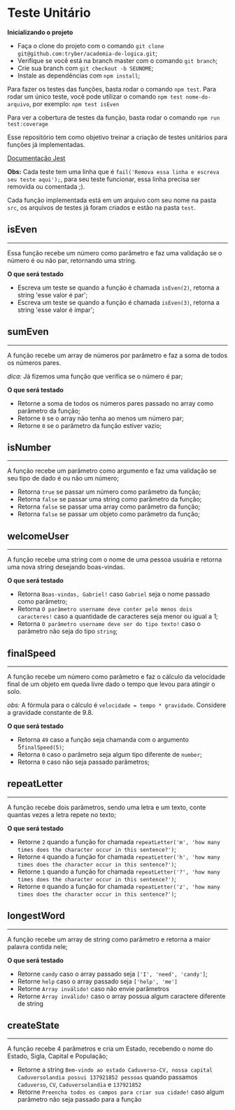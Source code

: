 # Teste Unitário

**Inicializando o projeto**

- Faça o clone do projeto com o comando `git clone git@github.com:tryber/academia-de-logica.git`;
- Verifique se você está na branch master com o comando `git branch`;
- Crie sua branch com `git checkout -b SEUNOME`;
- Instale as dependências com `npm install`;

Para fazer os testes das funções, basta rodar o comando `npm test`. Para rodar um único teste, você pode utilizar o comando `npm test nome-do-arquivo`, por exemplo: `npm test isEven`

Para ver a cobertura de testes da função, basta rodar o comando `npm run test:coverage`

Esse repositório tem como objetivo treinar a criação de testes unitários para funções já implementadas.

[Documentação Jest](https://jestjs.io/docs/getting-started)

**Obs:** Cada teste tem uma linha que é `fail('Remova essa linha e escreva seu teste aqui');`, para seu teste funcionar, essa linha precisa ser removida ou comentada ;).

Cada função implementada está em um arquivo com seu nome na pasta `src`, os arquivos de testes já foram criados e estão na pasta `test`.

## isEven

<hr>

Essa função recebe um número como parâmetro e faz uma validação se o número é ou não par, retornando uma string.

**O que será testado**

- Escreva um teste se quando a função é chamada `isEven(2)`, retorna a string 'esse valor é par';
- Escreva um teste se quando a função é chamada `isEven(3)`, retorna a string 'esse valor é ímpar';

## sumEven

<hr>

A função recebe um array de números por parâmetro e faz a soma de todos os números pares.

_dica:_ Já fizemos uma função que verifica se o número é par;

**O que será testado**

- Retorne a soma de todos os números pares passado no array como parâmetro da função;
- Retorne `0` se o array não tenha ao menos um número par;
- Retorne `0` se o parâmetro da função estiver vazio;

## isNumber

<hr>

A função recebe um parâmetro como argumento e faz uma validação se seu tipo de dado é ou não um número;

- Retorna `true` se passar um número como parâmetro da função;
- Retorna `false` se passar uma string como parâmetro da função;
- Retorna `false` se passar uma array como parâmetro da função;
- Retorna `false` se passar um objeto como parâmetro da função;

## welcomeUser

<hr>

A função recebe uma string com o nome de uma pessoa usuária e retorna uma nova string desejando
boas-vindas.

**O que será testado**

- Retorna `Boas-vindas, Gabriel!` caso `Gabriel` seja o nome passado como parâmetro;
- Retorna `O parâmetro username deve conter pelo menos dois caracteres!` caso a quantidade de caracteres seja menor ou igual a 1;
- Retorna `O parâmetro username deve ser do tipo texto!` caso o parâmetro não seja do tipo `string`;

## finalSpeed

<hr>

A função recebe um número como parâmetro e faz o cálculo da velocidade final de um objeto em queda livre dado o tempo que levou para atingir o solo.

_obs:_ A fórmula para o cálculo é `velocidade = tempo * gravidade`. Considere a gravidade constante de 9.8.

**O que será testado**

- Retorna `49` caso a função seja chamanda com o argumento 5`finalSpeed(5)`;
- Retorna `0` caso o parâmetro seja algum tipo diferente de `number`;
- Retorna `0` caso não seja passado parâmetros;

## repeatLetter

<hr>

A função recebe dois parâmetros, sendo uma letra e um texto, conte quantas vezes a letra repete no texto;

**O que será testado**

- Retorne `2` quando a função for chamada `repeatLetter('m', 'how many times does the character occur in this sentence?')`;
- Retorne `4` quando a função for chamada `repeatLetter('h', 'how many times does the character occur in this sentence?')`;
- Retorne `1` quando a função for chamada `repeatLetter('?', 'how many times does the character occur in this sentence?')`;
- Retorne `0` quando a função for chamada `repeatLetter('z', 'how many times does the character occur in this sentence?')`;

## longestWord

<hr>

A função recebe um array de string como parâmetro e retorna a maior palavra contida nele;

**O que será testado**

- Retorne `candy` caso o array passado seja `['I', 'need', 'candy']`;
- Retorne `help` caso o array passado seja `['help', 'me']`
- Retorne `Array inválido!` caso não envie parâmetros
- Retorne `Array inválido!` caso o array possua algum caractere diferente de string

## createState

<hr>

A função recebe 4 parâmetros e cria um Estado, recebendo o nome do Estado, Sigla, Capital e População;

- Retorne a string `Bem-vindo ao estado Caduverso-CV, nossa capital Caduversolandia possui 137921852 pessoas` quando passamos `Caduverso`, `CV`, `Caduversolandia` e `137921852`
- Retorne `Preencha todos os campos para criar sua cidade!` caso algum parâmetro não seja passado para a função
